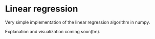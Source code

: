 # Linear regression

Very simple implementation of the linear regression algorithm in numpy.

Explanation and visualization coming soon(tm). 
